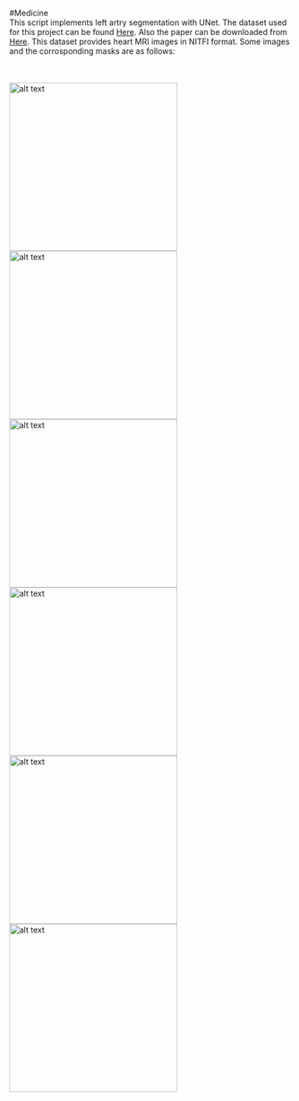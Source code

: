 #Medicine<br />
This script implements left artry segmentation with UNet. The dataset used for this project can be found [Here](https://www.kaggle.com/datasets/adarshsng/heart-mri-image-dataset-left-atrial-segmentation). Also the paper can be downloaded from [Here](https://arxiv.org/pdf/1902.09063.pdf). This dataset provides heart MRI images in NITFI format. Some images and the corrosponding masks are as follows:<br /><br /><br />



<img src="https://user-images.githubusercontent.com/124210096/221765905-2a005512-fc06-4082-987e-d29d20348528.png" alt="alt text" title="sample image" width="300"/>
<img src="https://user-images.githubusercontent.com/124210096/221766020-69ddbf69-5f8a-41a7-96fd-8ac229f2b6c6.png" alt="alt text" title="sample image" width="300"/>
<img src="https://user-images.githubusercontent.com/124210096/221768099-06c93f3e-c4b5-431b-98c7-2bdea2cc4951.png" alt="alt text" title="sample image" width="300"/>
<img src="https://user-images.githubusercontent.com/124210096/221766035-2f574758-a4a2-4e31-a595-83ebe7a98258.png" alt="alt text" title="sample image" width="300"/>
<img src="https://user-images.githubusercontent.com/124210096/221766046-9377005b-176d-4791-803e-94e46b1fb4d3.png" alt="alt text" title="sample image" width="300"/>
<img src="https://user-images.githubusercontent.com/124210096/221768100-2a7f3ff5-3c4c-4926-a328-95a8829a9c9a.png" alt="alt text" title="sample image" width="300"/>

